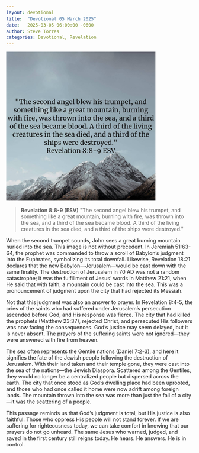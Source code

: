 ```yaml
---
layout: devotional
title:  "Devotional 05 March 2025"
date:   2025-03-05 06:00:00 -0600
author: Steve Torres
categories: Devotional, Revelation
---
```

<img src="https://github.com/ElEsteeb/ElEsteeb.github.io/blob/main/images/devotionals/Rev-8_8-9.jpg?raw=true" alt="Revelation 8:8-9.jpg" style="max-width: 80%; height: auto;">

>**Revelation 8:8-9 (ESV)**
>"The second angel blew his trumpet, and something like a great mountain, burning with fire, was thrown into the sea, and a third of the sea became blood. A third of the living creatures in the sea died, and a third of the ships were destroyed."

When the second trumpet sounds, John sees a great burning mountain hurled into the sea. This image is not without precedent. In Jeremiah 51:63-64, the prophet was commanded to throw a scroll of Babylon’s judgment into the Euphrates, symbolizing its total downfall. Likewise, Revelation 18:21 declares that the new Babylon—Jerusalem—would be cast down with the same finality. The destruction of Jerusalem in 70 AD was not a random catastrophe; it was the fulfillment of Jesus’ words in Matthew 21:21, when He said that with faith, a mountain could be cast into the sea. This was a pronouncement of judgment upon the city that had rejected its Messiah.

Not that this judgment was also an answer to prayer. In Revelation 8:4-5, the cries of the saints who had suffered under Jerusalem’s persecution ascended before God, and His response was fierce. The city that had killed the prophets (Matthew 23:37), rejected Christ, and persecuted His followers was now facing the consequences. God’s justice may seem delayed, but it is never absent. The prayers of the suffering saints were not ignored—they were answered with fire from heaven.

The sea often represents the Gentile nations (Daniel 7:2-3), and here it signifies the fate of the Jewish people following the destruction of Jerusalem. With their land taken and their temple gone, they were cast into the sea of the nations—the Jewish Diaspora. Scattered among the Gentiles, they would no longer be a centralized people but dispersed across the earth. The city that once stood as God’s dwelling place had been uprooted, and those who had once called it home were now adrift among foreign lands. The mountain thrown into the sea was more than just the fall of a city—it was the scattering of a people.

This passage reminds us that God’s judgment is total, but His justice is also faithful. Those who oppress His people will not stand forever. If we are suffering for righteousness today, we can take comfort in knowing that our prayers do not go unheard. The same Jesus who warned, judged, and saved in the first century still reigns today. He hears. He answers. He is in control.

